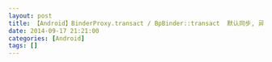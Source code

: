 ```yaml
---
layout: post
title: 【Android】BinderProxy.transact / BpBinder::transact  默认同步, 异步需加FLAG_ONEWAY
date: 2014-09-17 21:21:00
categories: [Android]
tags: []
---
```

                